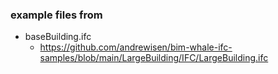 ### example files from

- baseBuilding.ifc
    - https://github.com/andrewisen/bim-whale-ifc-samples/blob/main/LargeBuilding/IFC/LargeBuilding.ifc

